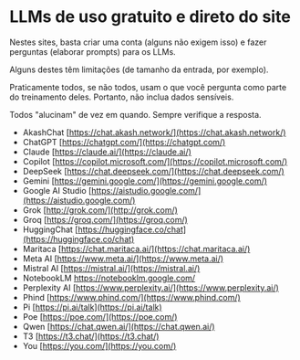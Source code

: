 # LLMs de uso gratuito e direto do site

Nestes sites, basta criar uma conta (alguns não exigem isso) e fazer perguntas (elaborar prompts) para os LLMs.

Alguns destes têm limitações (de tamanho da entrada, por exemplo). 

Praticamente todos, se não todos, usam o que você pergunta como parte do treinamento deles. Portanto, não inclua dados sensíveis.

Todos "alucinam" de vez em quando. Sempre verifique a resposta.

<!--
_Pesquisa sobre o interesse em curso sobre o uso de LLMs por pessoas desenvolvedoras de software: <https://forms.gle/r2PgX6mDXuxo94zUA>._  -->

* AkashChat [https://chat.akash.network/](https://chat.akash.network/)
* ChatGPT [https://chatgpt.com/](https://chatgpt.com/)
* Claude [https://claude.ai/](https://claude.ai/)
* Copilot [https://copilot.microsoft.com/](https://copilot.microsoft.com/)
* DeepSeek [https://chat.deepseek.com/](https://chat.deepseek.com/)
* Gemini [https://gemini.google.com/](https://gemini.google.com/)
* Google AI Studio [https://aistudio.google.com/](https://aistudio.google.com/)
* Grok [http://grok.com/](http://grok.com/)
* Groq [https://groq.com/](https://groq.com/)
* HuggingChat [https://huggingface.co/chat](https://huggingface.co/chat)
* Maritaca [https://chat.maritaca.ai/](https://chat.maritaca.ai/)
* Meta AI [https://www.meta.ai/](https://www.meta.ai/)
* Mistral AI [https://mistral.ai/](https://mistral.ai/)
* NotebookLM <https://notebooklm.google.com/> 
* Perplexity AI [https://www.perplexity.ai/](https://www.perplexity.ai/)
* Phind [https://www.phind.com/](https://www.phind.com/)
* Pi [https://pi.ai/talk](https://pi.ai/talk)
* Poe [https://poe.com/](https://poe.com/)
* Qwen [https://chat.qwen.ai/](https://chat.qwen.ai/)
* T3 [https://t3.chat/](https://t3.chat/)
* You [https://you.com/](https://you.com/)

<!--
Conhece alguma que não esteja na lista? Faça um _pull request_!

Observações:
- Mistral Le Chat é ótimo para OCR
- [Quem é cliente Vivo pós-pago tem direito a um ano grátis de Perplexity Pro](https://www.mobiletime.com.br/noticias/01/11/2024/vivo-perplexity-pro/#:~:text=Com%20exclusividade%20ao%20Mobile%20Time,pago%20e%20da%20Internet%20fixa.).

--> 

<!--
## Usos mais avançados

- Comparador de LLMs: LLM Arena <https://lmarena.ai/>
- Openrouter - A unified interface for LLMs <https://openrouter.ai/>
- [Aya Expanse by Cohere For AI](https://wa.me/14313028498) por WhatsApp

-->

<!-- 
- Llama [https://llama.meta.com/](https://llama.meta.com/)
- Ollama [https://ollama.com/](https://ollama.com/)
- KoboldAI [https://koboldai.org/](https://koboldai.org/)
- Bard [https://bard.google.com/](https://bard.google.com/)
- Pi [https://www.inflection.ai/](https://www.inflection.ai/)
- Falcon [https://falconllm.tii.ae/](https://falconllm.tii.ae/)
- Vicuna [https://lmsys.org/blog/](https://lmsys.org/blog/)
- OpenAssistant [https://open-assistant.io/](https://open-assistant.io/)
- PaLM 2 [https://developers.generativeai.google/](https://developers.generativeai.google/)
- Dolly [https://www.databricks.com/](https://www.databricks.com/)
- Cohere Generate [https://cohere.com/](https://cohere.com/)
- YouChat [https://you.com/chat](https://you.com/chat)
- GPT4All [https://gpt4all.io/](https://gpt4all.io/)
- Jailbreak Chat [https://jailbreak.chat/](https://jailbreak.chat/)
- Xwin-LM [https://xwinlm.com/](https://xwinlm.com/)
- StableLM [https://stability.ai/](https://stability.ai/)
- MosaicML MPT – [https://www.mosaicml.com/](https://www.mosaicml.com/)
- Jan AI – [https://www.jan.ai/](https://www.jan.ai/)
- MyShell – [https://myshell.ai/](https://myshell.ai/)

## Repositórios 

- Alpaca [https://github.com/tatsu-lab/stanford\_alpaca](https://github.com/tatsu-lab/stanford_alpaca)
- WizardLM [https://github.com/nlpxucan/WizardLM](https://github.com/nlpxucan/WizardLM)

-->

